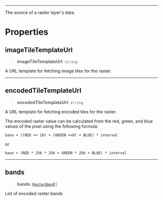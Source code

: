 ***

The source of a raster layer's data.

# Properties

## imageTileTemplateUrl

> **imageTileTemplateUrl**: `string`

A URL template for fetching image tiles for the raster.

***

## encodedTileTemplateUrl

> **encodedTileTemplateUrl**: `string`

A URL template for fetching encoded tiles for the raster.

The encoded raster value can be calculated from the red, green, and blue values of the pixel
using the following formula:

```
base + ((RED << 16) + (GREEN <<8) + BLUE) * interval
```

or

```
base + (RED * 256 * 256 + GREEN * 256 + BLUE) * interval
```

***

## bands

> **bands**: [`RasterBand`](RasterBand.md)\[]

List of encoded raster bands
